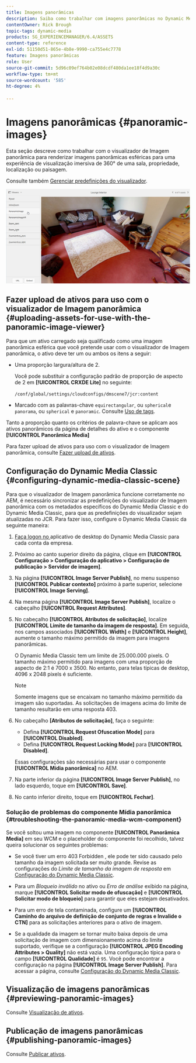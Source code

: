 ```yaml
---
title: Imagens panorâmicas
description: Saiba como trabalhar com imagens panorâmicas no Dynamic Media.
contentOwner: Rick Brough
topic-tags: dynamic-media
products: SG_EXPERIENCEMANAGER/6.4/ASSETS
content-type: reference
exl-id: 51150d51-865e-4b8e-9990-ca755e4c7778
feature: Imagens panorâmicas
role: User
source-git-commit: 5d96c09ef764b02e08dcdf480da1ee18f4d9a30c
workflow-type: tm+mt
source-wordcount: '585'
ht-degree: 4%

---
```


# Imagens panorâmicas {#panoramic-images}

Esta seção descreve como trabalhar com o visualizador de Imagem panorâmica para renderizar imagens panorâmicas esféricas para uma experiência de visualização imersiva de 360° de uma sala, propriedade, localização ou paisagem.

Consulte também [Gerenciar predefinições do visualizador](managing-viewer-presets.md).

![panorâmica-imagem2](assets/panoramic-image2.png)

## Fazer upload de ativos para uso com o visualizador de Imagem panorâmica {#uploading-assets-for-use-with-the-panoramic-image-viewer}

Para que um ativo carregado seja qualificado como uma imagem panorâmica esférica que você pretende usar com o visualizador de Imagem panorâmica, o ativo deve ter um ou ambos os itens a seguir:

* Uma proporção largura/altura de 2.

   Você pode substituir a configuração padrão de proporção de aspecto de 2 em **[!UICONTROL CRXDE Lite]** no seguinte:

   `/conf/global/settings/cloudconfigs/dmscene7/jcr:content`

* Marcado com as palavras-chave `equirectangular`, ou `spherical`e `panorama`, ou `spherical` e `panoramic`. Consulte [Uso de tags](/help/sites-authoring/tags.md).

Tanto a proporção quanto os critérios de palavra-chave se aplicam aos ativos panorâmicos da página de detalhes do ativo e o componente **[!UICONTROL Panorâmica Media]** 

Para fazer upload de ativos para uso com o visualizador de Imagem panorâmica, consulte [Fazer upload de ativos](managing-assets-touch-ui.md#uploading-assets).

## Configuração do Dynamic Media Classic {#configuring-dynamic-media-classic-scene}

Para que o visualizador de Imagem panorâmica funcione corretamente no AEM, é necessário sincronizar as predefinições do visualizador de Imagem panorâmica com os metadados específicos do Dynamic Media Classic e do Dynamic Media Classic, para que as predefinições do visualizador sejam atualizadas no JCR. Para fazer isso, configure o Dynamic Media Classic da seguinte maneira:

1. [Faça logon no ](https://experienceleague.adobe.com/docs/dynamic-media-classic/using/intro/dynamic-media-classic-desktop-app.html?lang=en#system-requirements-dmc-app) aplicativo de desktop do Dynamic Media Classic para cada conta da empresa.

1. Próximo ao canto superior direito da página, clique em **[!UICONTROL Configuração > Configuração do aplicativo > Configuração de publicação > Servidor de imagem]**.
1. Na página **[!UICONTROL Image Server Publish]**, no menu suspenso **[!UICONTROL Publicar contexto]** próximo à parte superior, selecione **[!UICONTROL Image Serving]**.

1. Na mesma página **[!UICONTROL Image Server Publish]**, localize o cabeçalho **[!UICONTROL Request Attributes]**.
1. No cabeçalho **[!UICONTROL Atributos de solicitação]**, localize **[!UICONTROL Limite de tamanho da imagem de resposta]**. Em seguida, nos campos associados **[!UICONTROL Width]** e **[!UICONTROL Height]**, aumente o tamanho máximo permitido da imagem para imagens panorâmicas.

   O Dynamic Media Classic tem um limite de 25.000.000 pixels. O tamanho máximo permitido para imagens com uma proporção de aspecto de 2:1 é 7000 x 3500. No entanto, para telas típicas de desktop, 4096 x 2048 pixels é suficiente.

   >[!NOTE]
   >
   >Somente imagens que se encaixam no tamanho máximo permitido da imagem são suportadas. As solicitações de imagens acima do limite de tamanho resultarão em uma resposta 403.

1. No cabeçalho **[Atributos de solicitação]**, faça o seguinte:

   * Defina **[!UICONTROL Request Ofuscation Mode]** para **[!UICONTROL Disabled]**.
   * Defina **[!UICONTROL Request Locking Mode]** para **[!UICONTROL Disabled]**.

   Essas configurações são necessárias para usar o componente **[!UICONTROL Mídia panorâmica]** no AEM.

1. Na parte inferior da página **[!UICONTROL Image Server Publish]**, no lado esquerdo, toque em **[!UICONTROL Save]**.

1. No canto inferior direito, toque em **[!UICONTROL Fechar]**.

### Solução de problemas do componente Mídia panorâmica {#troubleshooting-the-panoramic-media-wcm-component}

Se você soltou uma imagem no componente **[!UICONTROL Panorâmica Media]** em seu WCM e o placeholder do componente foi recolhido, talvez queira solucionar os seguintes problemas:

* Se você tiver um erro 403 Forbidden , ele pode ter sido causado pelo tamanho da imagem solicitada ser muito grande. Revise as configurações do *Limite de tamanho da imagem de resposta* em [Configuração do Dynamic Media Classic](#configuring-dynamic-media-classic-scene).

* Para um *Bloqueio inválido* no ativo ou *Erro de análise* exibido na página, marque **[!UICONTROL Solicitar modo de ofuscação]** e **[!UICONTROL Solicitar modo de bloqueio]** para garantir que eles estejam desativados.
* Para um erro de tela contaminada, configure um **[!UICONTROL Caminho do arquivo de definição de conjunto de regras e Invalide o CTN]** para as solicitações anteriores para o ativo de imagem.
* Se a qualidade da imagem se tornar muito baixa depois de uma solicitação de imagem com dimensionamento acima do limite suportado, verifique se a configuração **[!UICONTROL JPEG Encoding Attributes > Quality]** não está vazia. Uma configuração típica para o campo **[!UICONTROL Qualidade]** é `95`. Você pode encontrar a configuração na página **[!UICONTROL Image Server Publish]**. Para acessar a página, consulte [Configuração do Dynamic Media Classic](#configuring-dynamic-media-classic-scene).

## Visualização de imagens panorâmicas {#previewing-panoramic-images}

Consulte [Visualização de ativos](previewing-assets.md).

## Publicação de imagens panorâmicas {#publishing-panoramic-images}

Consulte [Publicar ativos](publishing-dynamicmedia-assets.md).
